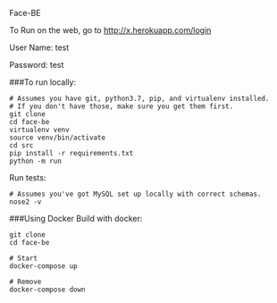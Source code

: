 Face-BE

To Run on the web, go to http://x.herokuapp.com/login  

User Name: test

Password: test

###To run locally:

```
# Assumes you have git, python3.7, pip, and virtualenv installed.
# If you don't have those, make sure you get them first.
git clone
cd face-be
virtualenv venv
source venv/bin/activate
cd src
pip install -r requirements.txt
python -m run 
```

Run tests:
```
# Assumes you've got MySQL set up locally with correct schemas.
nose2 -v
```

###Using Docker
Build with docker: 
```
git clone
cd face-be

# Start
docker-compose up

# Remove
docker-compose down

```
